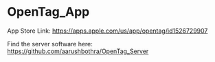 # OpenTag_App

App Store Link: https://apps.apple.com/us/app/opentag/id1526729907

Find the server software here: https://github.com/aarushbothra/OpenTag_Server
